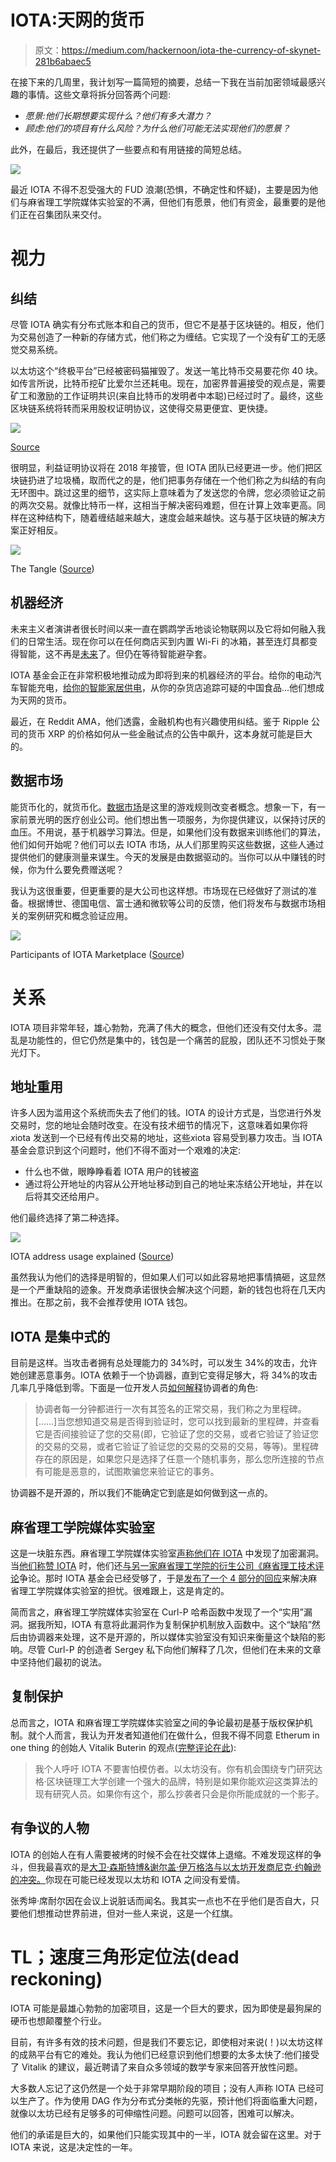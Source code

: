 # IOTA:天网的货币

> 原文：<https://medium.com/hackernoon/iota-the-currency-of-skynet-281b6abaec5>

在接下来的几周里，我计划写一篇简短的摘要，总结一下我在当前加密领域最感兴趣的事情。这些文章将拆分回答两个问题:

*   *愿景:他们长期想要实现什么？他们有多大潜力？*
*   *顾虑:他们的项目有什么风险？为什么他们可能无法实现他们的愿景？*

此外，在最后，我还提供了一些要点和有用链接的简短总结。

![](img/a91f48f104c12506f242bae73ebbc4f6.png)

最近 IOTA 不得不忍受强大的 FUD 浪潮(恐惧，不确定性和怀疑)，主要是因为他们与麻省理工学院媒体实验室的不满，但他们有愿景，他们有资金，最重要的是他们正在召集团队来交付。

# 视力

## 纠结

尽管 IOTA 确实有分布式账本和自己的货币，但它不是基于区块链的。相反，他们为交易创造了一种新的存储方式，他们称之为缠结。它实现了一个没有矿工的无感觉交易系统。

以太坊这个“终极平台”已经被密码猫摧毁了。发送一笔比特币交易要花你 40 块。如传言所说，比特币挖矿比爱尔兰还耗电。现在，加密界普遍接受的观点是，需要矿工和激励的工作证明共识(来自比特币的发明者中本聪)已经过时了。最终，这些区块链系统将转而采用股权证明协议，这使得交易更便宜、更快捷。

![](img/c5faae19525fc00908e75535009bed9f.png)

[Source](https://busy.org/iota/@goodmindset/iota-meme-20171029t175137372z)

很明显，利益证明协议将在 2018 年接管，但 IOTA 团队已经更进一步。他们把区块链扔进了垃圾桶，取而代之的是，他们把事务存储在一个他们称之为纠结的有向无环图中。跳过这里的细节，这实际上意味着为了发送您的令牌，您必须验证之前的两次交易。就像比特币一样，这相当于解决密码难题，但在计算上效率更高。同样在这种结构下，随着缠结越来越大，速度会越来越快。这与基于区块链的解决方案正好相反。

![](img/d5b2ea69208e64dfbe9df2deb74b7c48.png)

The Tangle ([Source](https://www.slideshare.net/DominikSchiener/iota-ledger-of-things))

## 机器经济

未来主义者演讲者很长时间以来一直在鹦鹉学舌地谈论物联网以及它将如何融入我们的日常生活。现在你可以在任何商店买到内置 Wi-Fi 的冰箱，甚至连灯具都变得智能，这不再是[未来](https://hackernoon.com/tagged/future)了。但仍在等待智能避孕套。

IOTA 基金会正在非常积极地推动成为即将到来的机器经济的平台。给你的电动汽车智能充电，[给你的智能家居供电](https://i.redd.it/us2eggt21y301.png)，从你的杂货店追踪可疑的中国食品…他们想成为天网的货币。

最近，在 Reddit AMA，他们透露，金融机构也有兴趣使用纠结。鉴于 Ripple 公司的货币 XRP 的价格如何从一些金融试点的公告中飙升，这本身就可能是巨大的。

## 数据市场

能货币化的，就货币化。[数据市场](https://www.youtube.com/watch?v=MQRDpaynuXo)是这里的游戏规则改变者概念。想象一下，有一家前景光明的医疗创业公司。他们想出售一项服务，为你提供建议，以保持讨厌的血压。不用说，基于机器学习算法。但是，如果他们没有数据来训练他们的算法，他们如何开始呢？他们可以去 IOTA 市场，从人们那里购买这些数据，这些人通过提供他们的健康测量来谋生。今天的发展是由数据驱动的。当你可以从中赚钱的时候，你为什么要免费赠送呢？

我认为这很重要，但更重要的是大公司也这样想。市场现在已经做好了测试的准备。根据博世、德国电信、富士通和微软等公司的反馈，他们将发布与数据市场相关的案例研究和概念验证应用。

![](img/0613883edd1bf9a3e5b7e02b8014f601.png)

Participants of IOTA Marketplace ([Source](https://blog.iota.org/iota-data-marketplace-cb6be463ac7f))

# 关系

IOTA 项目非常年轻，雄心勃勃，充满了伟大的概念，但他们还没有交付太多。混乱是功能性的，但它仍然是集中的，钱包是一个痛苦的屁股，团队还不习惯处于聚光灯下。

## 地址重用

许多人因为滥用这个系统而失去了他们的钱。IOTA 的设计方式是，当您进行外发交易时，您的地址会随时改变。在没有技术细节的情况下，这意味着如果你将*x*iota 发送到一个已经有传出交易的地址，这些*x*iota 容易受到暴力攻击。当 IOTA 基金会意识到这个问题时，他们不得不面对一个艰难的决定:

*   什么也不做，眼睁睁看着 IOTA 用户的钱被盗
*   通过将公开地址的内容从公开地址移动到自己的地址来冻结公开地址，并在以后将其交还给用户。

他们最终选择了第二种选择。

![](img/f8c21458486edc75f47d07ab6daa22d5.png)

IOTA address usage explained ([Source](https://www.reddit.com/r/Iota/comments/7cze8u/iota_address_reuse_explained_for_laymen/))

虽然我认为他们的选择是明智的，但如果人们可以如此容易地把事情搞砸，这显然是一个严重缺陷的迹象。开发商承诺很快会解决这个问题，新的钱包也将在几天内推出。在那之前，我不会推荐使用 IOTA 钱包。

## IOTA 是集中式的

目前是这样。当攻击者拥有总处理能力的 34%时，可以发生 34%的攻击，允许她创建恶意事务。IOTA 依赖于一个协调器，直到它变得足够大，将 34%的攻击几率几乎降低到零。下面是一位开发人员[如何解释](https://www.reddit.com/r/Iota/comments/7c3qu8/coordinator_explained/)协调者的角色:

> 协调者每一分钟都进行一次有其签名的正常交易，我们称之为里程碑。[……]当您想知道交易是否得到验证时，您可以找到最新的里程碑，并查看它是否间接验证了您的交易(即，它验证了您的交易，或者它验证了验证您的交易的交易，或者它验证了验证您的交易的交易的交易，等等)。里程碑存在的原因是，如果您只是选择了任意一个随机事务，那么您所连接的节点有可能是恶意的，试图欺骗您来验证它的事务。

协调器不是开源的，所以我们不能确定它到底是如何做到这一点的。

## 麻省理工学院媒体实验室

这是一块脏东西。麻省理工学院媒体实验室[声称他们在 IOTA](/@neha/cryptographic-vulnerabilities-in-iota-9a6a9ddc4367) 中发现了加密漏洞。当[他们称赞 IOTA](https://www.technologyreview.com/s/609771/a-cryptocurrency-without-a-blockchain-has-been-built-to-outperform-bitcoin/) 时，他们还[与另一家麻省理工学院的衍生公司《麻省理工技术评论](https://www.media.mit.edu/posts/iota-response/)争论。那时 IOTA 基金会已经受够了，于是[发布了一个 4 部分的回应](https://blog.iota.org/official-iota-foundation-response-to-the-digital-currency-initiative-at-the-mit-media-lab-part-1-72434583a2)来解决麻省理工学院媒体实验室的担忧。很难跟上，这是肯定的。

简而言之，麻省理工学院媒体实验室在 Curl-P 哈希函数中发现了一个“实用”漏洞。据我所知，IOTA 有意将此漏洞作为复制保护机制放入函数中。这个“缺陷”然后由协调器来处理，这不是开源的，所以媒体实验室没有知识来衡量这个缺陷的影响。尽管 Curl-P 的创造者 Sergey 私下向他们解释了几次，但他们在未来的文章中坚持他们最初的说法。

## 复制保护

总而言之，IOTA 和麻省理工学院媒体实验室之间的争论最初是基于版权保护机制。就个人而言，我认为开发者知道他们在做什么，但我不得不同意 Etherum in one thing 的创始人 Vitalik Buterin 的观点([完整评论在此](https://www.reddit.com/r/Iota/comments/72org2/vitalik_buterins_response_to_iota_criticism/)):

> 我个人呼吁 IOTA 不要害怕模仿者。以太坊没有。你有机会围绕专门研究达格·区块链理工大学创建一个强大的品牌，特别是如果你能欢迎这类算法的现有研究人员。如果你有这个，那么抄袭者只会是你所能成就的一个影子。

## 有争议的人物

IOTA 的创始人在有人需要被烤的时候不会在社交媒体上退缩。不难发现这样的争斗，但我最喜欢的是[大卫·森斯特博&谢尔盖·伊万格洛与以太坊开发商尼克·约翰逊的冲突。](https://twitter.com/DavidSonstebo/status/912689488236879872)你现在可能已经发现以太坊和 IOTA 之间没有爱情。

张秀坤·席耐尔因在会议上说脏话而闻名。我其实一点也不在乎他们是否自大，只要他们想推动世界前进，但对一些人来说，这是一个红旗。

# TL；速度三角形定位法(dead reckoning)

IOTA 可能是最雄心勃勃的加密项目，这是一个巨大的要求，因为即使是最狗屎的硬币也想颠覆整个行业。

目前，有许多有效的技术问题，但是我们不要忘记，即使相对来说(！)以太坊这样的成熟平台有它的难处。我认为他们已经意识到他们想要的太多太快了:他们接受了 Vitalik 的建议，最近聘请了来自众多领域的数学专家来回答开放性问题。

大多数人忘记了这仍然是一个处于非常早期阶段的项目；没有人声称 IOTA 已经可以生产了。作为使用 DAG 作为分布式分类帐的先驱，预计他们将面临重大问题，就像以太坊已经有足够多的可伸缩性问题。问题可以回答，困难可以解决。

他们的承诺是巨大的，如果他们只能实现其中的一半，IOTA 就会留在这里。对于 IOTA 来说，这是决定性的一年。